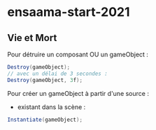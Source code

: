 # ensaama-start-2021

## Vie et Mort
Pour détruire un composant OU un gameObject :
```csharp
Destroy(gameObject);
// avec un délai de 3 secondes :
Destroy(gameObject, 3f);
```

Pour créer un gameObject à partir d'une source :
- existant dans la scène :
```csharp
Instantiate(gameObject);
```
